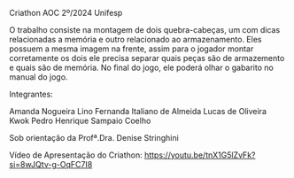Criathon AOC 2º/2024 Unifesp

O trabalho consiste na montagem de dois quebra-cabeças, um com dicas relacionadas a memória e outro relacionado ao armazenamento. Eles possuem a mesma imagem na frente, assim para o jogador montar corretamente os dois ele precisa separar quais peças são de armazemento e quais são de memória. No final do jogo, ele poderá olhar o gabarito no manual do jogo.

Integrantes:

Amanda Nogueira Lino
Fernanda Italiano de Almeida
Lucas de Oliveira Kwok
Pedro Henrique Sampaio Coelho

Sob orientação da Profª.Dra. Denise Stringhini




Vídeo de Apresentação do Criathon: https://youtu.be/tnX1G5lZvFk?si=8wJQtv-g-OqFC7I8
